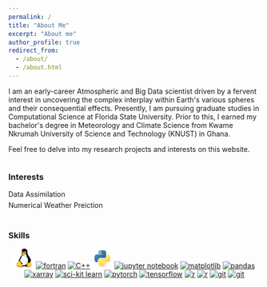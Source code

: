 ```yaml
---
permalink: /
title: "About Me"
excerpt: "About me"
author_profile: true
redirect_from: 
  - /about/
  - /about.html
---
```


I am an early-career Atmospheric and Big Data scientist driven by a fervent interest in uncovering the complex interplay within Earth's various spheres and their consequential effects. Presently, I am pursuing graduate studies in Computational Science at Florida State University. Prior to this, I earned my bachelor's degree in Meteorology and Climate Science from Kwame Nkrumah University of Science and Technology (KNUST) in Ghana.

<!-- Proficient in high and low-level programming languages—Python, R, Fortran, and shell—I leverage my skills to analyze data from various sources, including satellites, climate models, and atmospheric reanalysis. -->

Feel free to delve into my research projects and interests on this website. 

<div style="display: flex; justify-content: space-between;">
  <div class="column">
    <div class="col-md-5">
      <h3>Interests</h3>
      <ul class="interests-list" style="display: flex; flex-direction: column; list-style-type: none; padding: 0;">
<!--         <li style="margin-bottom: 5px;">Atmospheric Science</li> -->
        <li style="margin-bottom: 5px;">Data Assimilation</li>
        <li style="margin-bottom: 5px;">Numerical Weather Preiction</li>
<!--         <li style="margin-bottom: 5px;">Infectious Disease Modeling</li> -->
      </ul>
    </div>
  </div>
</div>


<div class="col-md-5">
  <h3>Skills</h3>
  <p align="center"> 
     <a href="https://www.linux.org/" target="_blank" rel="noreferrer"> <img src="https://raw.githubusercontent.com/devicons/devicon/master/icons/linux/linux-original.svg" alt="linux" width="40" height="40"/></a>
    <a href="https://fortran-lang.org/" target="_blank" rel="noreferrer"> <img src="https://vectorwiki.com/images/R3kOH__fortran.svg" alt="fortran" width="40" height="40"/></a>
    <a href="https://cplusplus.com/" target="_blank" rel="noreferrer"> <img src="https://upload.wikimedia.org/wikipedia/commons/1/18/ISO_C%2B%2B_Logo.svg" alt="C++" width="40" height="40"/></a>   
    <a href="https://www.python.org" target="_blank"> <img src="https://raw.githubusercontent.com/devicons/devicon/master/icons/python/python-original.svg" alt="python" width="40" height="40"/></a>
    <a href="" target="_blank" > <img src="https://cdn.jsdelivr.net/gh/devicons/devicon/icons/jupyter/jupyter-original-wordmark.svg"  alt="jupyter notebook" width="40" height="40"/></a>
<!--       <a href="https://www.numpy.org" target="_blank"> <img src="https://www.vectorlogo.zone/logos/numpy/numpy-ar21.svg" alt="python" width="60" height="60"/></a> -->
    <a href="https://matplotlib.org/" target="_blank"> <img src="https://upload.wikimedia.org/wikipedia/fr/3/37/Logo_Matplotlib.svg" alt="matplotlib" width="60" height="60"/></a>
    <a href="https://pandas.pydata.org/" target="_blank"> <img src="https://upload.wikimedia.org/wikipedia/commons/e/ed/Pandas_logo.svg" alt="pandas" width="60" height="60"/></a>
    <a href="https://xarray.dev/" target="_blank"> <img src="https://xarray.dev/xarray-datastructure.png" alt="xarray" width="80" height="80"/></a>
    <a href="https://scikit-learn.org/" target="_blank"> <img src="https://upload.wikimedia.org/wikipedia/commons/0/05/Scikit_learn_logo_small.svg" alt="sci-kit learn" width="60" height="60"/></a>
    <a href="https://pytorch.org/" target="_blank"> <img src="https://www.vectorlogo.zone/logos/pytorch/pytorch-icon.svg" alt="pytorch" width="40" height="40"/></a>  
    <a href="https://www.tensorflow.org/" target="_blank"> <img src="https://www.vectorlogo.zone/logos/tensorflow/tensorflow-icon.svg" alt="tensorflow" width="40" height="40"/></a>
    <a href="https://www.gnu.org/software/bash/" target="_blank" > <img src="https://www.vectorlogo.zone/logos/r-project/r-project-icon.svg"  alt="r" width="40" height="40"/></a>
    <a href="https://www.r-project.org/" target="_blank" > <img src="https://www.vectorlogo.zone/logos/gnu_bash/gnu_bash-icon.svg"  alt="r" width="40" height="40"/></a> 
    <a href="https://git-scm.com/" target="_blank"> <img src="https://www.vectorlogo.zone/logos/git-scm/git-scm-icon.svg" alt="git" width="40" height="40"/></a>
<!--       <a href="https://github.com/" target="_blank"> <img src="https://www.vectorlogo.zone/logos/github/github-icon.svg" alt="git" width="40" height="40"/></a> -->
    <a href="https://www.arcgis.com/" target="_blank"> <img src="https://upload.wikimedia.org/wikipedia/commons/d/df/ArcGIS_logo.png" alt="git" width="60" height="60"/></a>
  </p>
</div>
